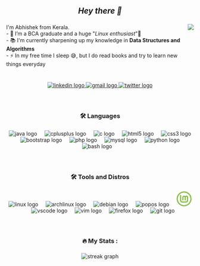 <h2 align="center"><i>Hey there 👋</i></h2>

###

<img src="https://64.media.tumblr.com/a1905b98fe673997f7062ef42fc17fc5/tumblr_pfy15jjfvn1v57tj1o1_400.gifv" height="120px" align="right" />

###

<p align="left">I'm Abhishek from Kerala.<br>- 🔭 I’m a BCA graduate and a huge "<i>Linux enthusiast</i>"🐧<br>- 📚 I'm currently sharpening up my knowledge in <b>Data Structures and Algorithms</b><br>- ⚡ In my free time I sleep 😅, but I do read books and try to learn new things everyday</p>

###

<br>
<div align="center">
  <a href="https://www.linkedin.com/in/abhishek-k-menon/" target="_blank">
    <img src="https://img.shields.io/static/v1?message=LinkedIn&logo=linkedin&label=&color=0077B5&logoColor=white&labelColor=&style=for-the-badge" height="25" alt="linkedin logo"  />
  </a>
  <a href="mailto:abhishekmenon356@gmail.com" target="_blank">
    <img src="https://img.shields.io/static/v1?message=Gmail&logo=gmail&label=&color=D14836&logoColor=white&labelColor=&style=for-the-badge" height="25" alt="gmail logo"  />
  </a>
  <a href="https://x.com/im_catguy" target="_blank">
    <img src="https://img.shields.io/static/v1?message=Twitter&logo=twitter&label=&color=1DA1F2&logoColor=white&labelColor=&style=for-the-badge" height="25" alt="twitter logo"  />
  </a>
</div>

###
<br>
<h3 align="center">🛠 Languages </h3>


###

<div align="center">
  <img src="https://cdn.jsdelivr.net/gh/devicons/devicon/icons/java/java-original.svg" height="40" alt="java logo"  />
  <img width="12" />
  <img src="https://cdn.jsdelivr.net/gh/devicons/devicon/icons/cplusplus/cplusplus-original.svg" height="40" alt="cplusplus logo"  />
  <img width="12" />
  <img src="https://cdn.jsdelivr.net/gh/devicons/devicon/icons/c/c-original.svg" height="40" alt="c logo"  />
  <img width="12" />
  <img src="https://cdn.jsdelivr.net/gh/devicons/devicon/icons/html5/html5-original.svg" height="40" alt="html5 logo"  />
  <img width="12" />
  <img src="https://cdn.jsdelivr.net/gh/devicons/devicon/icons/css3/css3-original.svg" height="40" alt="css3 logo"  />
  <img width="12" />
  <img src="https://cdn.jsdelivr.net/gh/devicons/devicon/icons/bootstrap/bootstrap-original.svg" height="40" alt="bootstrap logo"  />
  <img width="12" />
  <img src="https://cdn.jsdelivr.net/gh/devicons/devicon/icons/php/php-original.svg" height="40" alt="php logo"  />
  <img width="12" />
  <img src="https://cdn.jsdelivr.net/gh/devicons/devicon/icons/mysql/mysql-original.svg" height="40" alt="mysql logo"  />
  <img width="12" />
  <img src="https://cdn.jsdelivr.net/gh/devicons/devicon/icons/python/python-original.svg" height="40" alt="python logo"  />
  <img width="12" />
  <img src="https://cdn.jsdelivr.net/gh/devicons/devicon/icons/bash/bash-original.svg" height="40" alt="bash logo"  />
  <img width="12" /><br>

  ###

  <br>
  <h3 align="center">🛠 Tools and Distros</h3>

###

<div align="center">
  <img src="https://cdn.jsdelivr.net/gh/devicons/devicon/icons/linux/linux-original.svg" height="40" alt="linux logo"  />
  <img width="12" />
  <img src="https://www.vectorlogo.zone/logos/archlinux/archlinux-icon.svg" height="40" alt="archlinux logo"  />
  <img width="12" />
    <img src="https://cdn.jsdelivr.net/gh/devicons/devicon/icons/debian/debian-original.svg" height="40" alt="debian logo"  />
  <img width="12" />
  <img src="https://avatars0.githubusercontent.com/u/33131755?s=400&v=4" height="40" alt="popos logo"  />
  <img width="12" />
  <img src="https://raw.githubusercontent.com/linuxmint/brand-logo/540ac3b08e987866d77a340f557f994c988ac2ae/ring.svg" height="40" alt="linuxmint logo"  />
  <img width="12" />
  <img src="https://cdn.jsdelivr.net/gh/devicons/devicon/icons/vscode/vscode-original.svg" height="40" alt="vscode logo"  />
  <img width="12" />
  <img src="https://cdn.jsdelivr.net/gh/devicons/devicon/icons/vim/vim-original.svg" height="40" alt="vim logo"  />
  <img width="12" />
  <img src="https://cdn.jsdelivr.net/gh/devicons/devicon/icons/firefox/firefox-original.svg" height="40" alt="firefox logo"  />
  <img width="12" />
  <img src="https://cdn.jsdelivr.net/gh/devicons/devicon/icons/git/git-original.svg" height="40" alt="git logo"  />
</div>

###
<br>
<h3 align="center">🔥   My Stats :</h3>

###

<div align="center">
  <img src="https://streak-stats.demolab.com?user=abhi-the-dev&locale=en&mode=daily&theme=dark&hide_border=false&border_radius=5&order=3" height="220" alt="streak graph"  />
</div>

###
